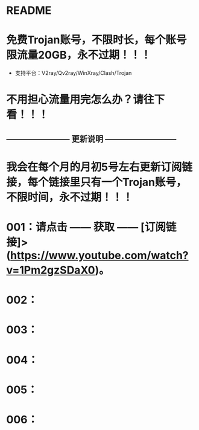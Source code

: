 # README
# 免费Trojan账号，不限时长，每个账号限流量20GB，永不过期！！！

- 支持平台：V2ray/Qv2ray/WinXray/Clash/Trojan

# 不用担心流量用完怎么办？请往下看！！！

## ———————— 更新说明 —————————

# 我会在每个月的月初5号左右更新订阅链接，每个链接里只有一个Trojan账号，不限时间，永不过期！！！

# 001：请点击 —— 获取 —— [订阅链接]> (https://www.youtube.com/watch?v=1Pm2gzSDaX0)。

# 002：

# 003：

# 004：

# 005：

# 006：
